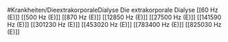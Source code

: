 #Krankheiten/DieextrakorporaleDialyse
Die extrakorporale Dialyse
[[60 Hz (E)]]
[[500 Hz (E)]]
[[870 Hz (E)]]
[[12850 Hz (E)]]
[[27500 Hz (E)]]
[[141590 Hz (E)]]
[[301230 Hz (E)]]
[[453020 Hz (E)]]
[[783400 Hz (E)]]
[[825030 Hz (E)]]